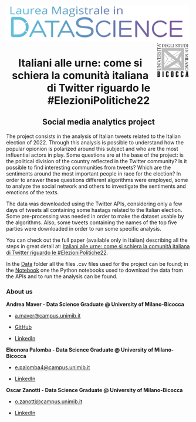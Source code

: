 
<p  float="left">

  

<img  src="https://github.com/andreamaver/DataVisualization/blob/main/images/DSLogo.png"  width = "500"/>

<img  src="https://github.com/andreamaver/DataVisualization/blob/main/images/BicoccaLogo.png"  width = "100"  align="right"/>

  

</p>

  

<h1  align="center">Italiani alle urne: come si schiera la comunità italiana di Twitter riguardo le #ElezioniPolitiche22</h1>

  

<h2  align="center">Social media analytics project</h2>

  

  
  

The project consists in the analysis of Italian tweets related to the Italian election of 2022. Through this analysis is possible to understand how the popular opionion is polarized around this subject and who are the most influential actors in play. Some questions are at the base of the project: is the political division of the country reflected in the Twitter community? Is it possible to find interesting communities from tweets? Which are the sentiments around the most important people in race for the election? In order to answer these questions different algorithms were employed, some to analyze the social network and others to investigate the sentiments and emotions of the texts.

The data was downloaded using the Twitter APIs, considering only a few days of tweets all containing some hastags related to the Italian election. Some pre-processing was needed in order to make the dataset usable by the algorithms. Also, some tweets containing the names of the top five parties were downloaded in order to run some specific analysis.

You can check out the full paper (available only in Italian) describing all the steps in great detail at: [Italiani alle urne: come si schiera la comunità italiana di Twitter riguardo le #ElezioniPolitiche22](https://github.com/andreamaver/SocialMediaAnalytics/blob/main/Report_SMA_Maver_Palomba_Zanotti.pdf "Report_SMA_Maver_Palomba_Zanotti.pdf").

In the [Data](https://github.com/andreamaver/SocialMediaAnalytics/tree/main/Data) folder all the files .csv files used for the project can be found; in the [Notebook](https://github.com/andreamaver/SocialMediaAnalytics/tree/main/Notebook) one the Python notebooks used to download the data from the APIs and to run the analysis can be found.


  

### About us

  

**Andrea Maver - Data Science Graduate @ University of Milano-Bicocca**

  

* a.maver@campus.unimib.it

  

* [GitHub](https://github.com/andreamaver)

  

* [LinkedIn](https://www.linkedin.com/in/andrea-maver/)

  


**Eleonora Palomba - Data Science Graduate @ University of Milano-Bicocca**

  

* e.palomba4@campus.unimib.it



* [LinkedIn](https://www.linkedin.com/in/eleonora-palomba-795091194/)
  
  

**Oscar Zanotti - Data Science Graduate @ University of Milano-Bicocca**

  

* o.zanotti@campus.unimib.it

  

* [LinkedIn](https://www.linkedin.com/in/oscar-zanotti/)